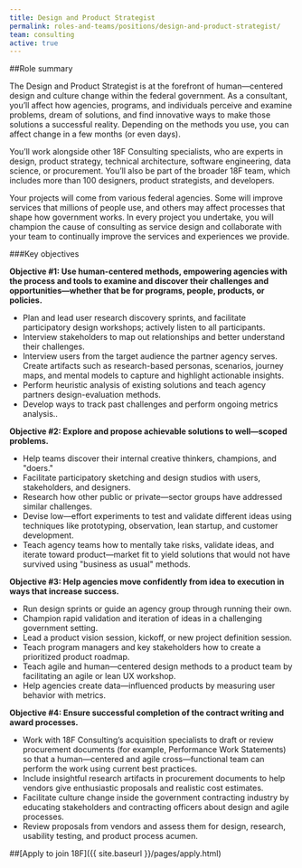```yaml
---
title: Design and Product Strategist
permalink: roles-and-teams/positions/design-and-product-strategist/
team: consulting
active: true
---
```


##Role summary

The Design and Product Strategist is  at the forefront of human&mdash;centered design and culture change within the federal government. As a consultant, you’ll affect how agencies, programs, and individuals perceive and examine problems, dream of solutions, and find innovative ways to make those solutions a successful reality. Depending on the methods you use, you can affect change in a few months (or even days). 

You’ll work alongside other 18F Consulting specialists,  who are experts in design, product strategy, technical architecture, software engineering, data science, or procurement. You’ll also be  part of the broader 18F team, which includes more than 100 designers, product strategists, and developers.

Your projects will come from various federal agencies. Some will improve services that millions of people use, and others may affect processes that shape how government works. In every project you undertake, you will champion the cause of consulting as service design and collaborate with your team to continually improve the services and experiences we provide.


###Key objectives

**Objective \#1: Use human-centered methods, empowering agencies with the process and tools to examine and discover their challenges and opportunities&mdash;whether that be for programs, people, products, or policies.**

- Plan and lead user research discovery sprints, and facilitate participatory design workshops; actively listen to all participants.
- Interview stakeholders to map out relationships and better understand their challenges.
- Interview users from the target audience the partner agency serves. Create artifacts such as research-based personas, scenarios, journey maps, and mental models to capture and highlight actionable insights.
- Perform heuristic analysis of existing solutions and teach agency partners design-evaluation methods. 
- Develop ways to track past challenges and perform ongoing metrics analysis..

**Objective \#2: Explore and propose achievable solutions to well&mdash;scoped problems.** 

- Help teams discover their internal creative thinkers, champions, and &quot;doers.&quot;
- Facilitate participatory sketching and design studios with users, stakeholders, and designers.
- Research how other public or private&mdash;sector groups have addressed similar challenges.
- Devise low&mdash;effort experiments to test and validate different ideas using techniques like prototyping, observation, lean startup, and customer development.
- Teach agency teams how to mentally take risks, validate ideas, and iterate toward product&mdash;market fit to yield solutions that would not have survived using &quot;business as usual&quot; methods.

**Objective \#3: Help agencies move confidently from idea to execution in ways that increase success.**

- Run design sprints or guide an agency group through running their own.
- Champion rapid validation and iteration of ideas in a challenging government setting.
- Lead a product vision session, kickoff, or new project definition session.
- Teach program managers and key stakeholders how to create a prioritized product roadmap.
- Teach agile and human&mdash;centered design methods to a product team by facilitating an agile or lean UX workshop.
- Help agencies create data&mdash;influenced products by measuring user behavior with metrics.

**Objective \#4: Ensure successful completion of the contract writing and award processes.**

- Work with 18F Consulting’s acquisition specialists to draft or review procurement documents (for example, Performance Work Statements) so that a human&mdash;centered and agile cross&mdash;functional team can perform the work using current best practices.
- Include insightful research artifacts in procurement documents to help vendors give enthusiastic proposals and realistic cost estimates.
- Facilitate culture change inside the government contracting industry by educating stakeholders and contracting officers about design and agile processes.
- Review proposals from vendors and assess them for design, research, usability testing, and product process acumen.

##[Apply to join 18F]({{ site.baseurl }}/pages/apply.html)
